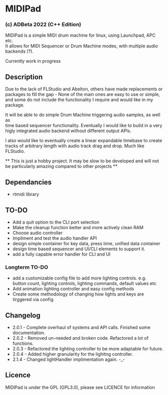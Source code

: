 # MIDIPad 
### (c) ADBeta 2022 (C++ Edition)
MIDIPad is a simple MIDI drum machine for linux, using Launchpad, APC etc.  
It allows for MIDI Sequencer or Drum Machine modes, with multiple audio   
backends (?).  

Currently work in progress  

## Description
Due to the lack of FLStudio and Abelton, others have made replacements or  
packages to fill the gap - None of the main ones are easy to use or simple,  
and some do not include the functionality I require and would like in my  
package.  

It will be able to do simple Drum Machine triggering audio samples, as well as  
time based sequencer functionality. Eventually I would like to build in a very  
higly integrated audio backend without different output APIs.  

I also would like to eventually create a linear expandable timebase to create  
tracks of arbitrary length with audio track drag and drop. Much like FLStudio.  

** This is just a hobby project. It may be slow to be developed and will not  
be particularly amazing compared to other projects **  

## Dependancies
* rtmidi library  

## TO-DO 
* Add a quit option to the CLI port selection  
* Make the cleanup function better and more actively clean RAM  
* Choose audio controller  
* Impliment and test the audio handler API  
* design simple container for key  data, press time, unified data container  
* design time based sequencer and UI/CLI elements to support it.  
* add a fully capable error handler for CLI and UI  
### Longterm TO-DO
* add a customizable config file to add more lighting controls. e.g.  
button count, lighting controls, lighting commands, default values etc  
* Add animation lighting controller and easy config methods  
* Create some methodology of changing how lights and keys are tirggered via config  

## Changelog
* 2.0.1 - Complete overhaul of systems and API calls. Finished some documentation.  
* 2.0.2 - Removed un-needed and broken code. Refactored a lot of functions.  
* 2.0.3 - Refactored the lighting controller to be more adaptable for future.  
* 2.0.4 - Added higher granularity for the lighitng controller.  
* 2.1.4 - Changed lightHandler implimentation again. -_-  

## Licence
MIDIPad is under the GPL (GPL3.0), please see LICENCE for information
